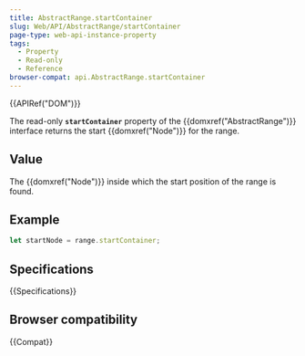 ```yaml
---
title: AbstractRange.startContainer
slug: Web/API/AbstractRange/startContainer
page-type: web-api-instance-property
tags:
  - Property
  - Read-only
  - Reference
browser-compat: api.AbstractRange.startContainer
---
```


{{APIRef("DOM")}}

The read-only **`startContainer`** property of the {{domxref("AbstractRange")}} interface returns the start {{domxref("Node")}} for the range.

## Value

The {{domxref("Node")}} inside which the start position of the range is found.

## Example

```js
let startNode = range.startContainer;
```

## Specifications

{{Specifications}}

## Browser compatibility

{{Compat}}
